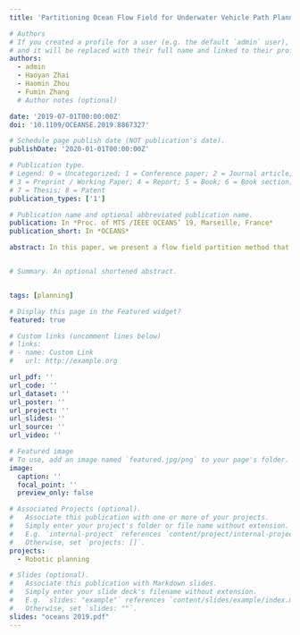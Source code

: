 ```yaml
---
title: 'Partitioning Ocean Flow Field for Underwater Vehicle Path Planning'

# Authors
# If you created a profile for a user (e.g. the default `admin` user), write the username (folder name) here
# and it will be replaced with their full name and linked to their profile.
authors:
  - admin
  - Haoyan Zhai
  - Haomin Zhou
  - Fumin Zhang
  # Author notes (optional)

date: '2019-07-01T00:00:00Z'
doi: '10.1109/OCEANSE.2019.8867327'

# Schedule page publish date (NOT publication's date).
publishDate: '2020-01-01T00:00:00Z'

# Publication type.
# Legend: 0 = Uncategorized; 1 = Conference paper; 2 = Journal article;
# 3 = Preprint / Working Paper; 4 = Report; 5 = Book; 6 = Book section;
# 7 = Thesis; 8 = Patent
publication_types: ['1']

# Publication name and optional abbreviated publication name.
publication: In *Proc. of MTS /IEEE OCEANS’ 19, Marseille, France*
publication_short: In *OCEANS*

abstract: In this paper, we present a flow field partition method that extracts the key features, which are the spatial and temporal variation of the flow field. The partition method is developed based on K-means algorithm. In the case where the temporal pattern of the flow field contains only a periodic tidal component, we propose an algorithm that partitions the flow field into static clusters of piece-wise constant flow, by performing K-means clustering over the time-averaged flow field. Then the method is extended to partitioning the flow field into clusters of uniform time-varying flow, by fitting the spatially averaged flow in each static partitioned region to a parametric flow model. Simulation results of partitioning both a simulated jet flow field, as well as the ocean surface flow data into time-invariant and time-varying uniform flow are presented to demonstrate that the proposed method can represent the true flow field with significantly less amount of data. Result of using Method of Evolving Junctions to plan the time-optimal path in the partitioned flow field is also presented to demonstrate that the proposed flow partitioning method can be applied to facilitate path planning, and can reduce the path planning computational cost.


# Summary. An optional shortened abstract.


tags: [planning]

# Display this page in the Featured widget?
featured: true

# Custom links (uncomment lines below)
# links:
# - name: Custom Link
#   url: http://example.org

url_pdf: ''
url_code: ''
url_dataset: ''
url_poster: ''
url_project: ''
url_slides: ''
url_source: ''
url_video: ''

# Featured image
# To use, add an image named `featured.jpg/png` to your page's folder.
image:
  caption: ''
  focal_point: ''
  preview_only: false

# Associated Projects (optional).
#   Associate this publication with one or more of your projects.
#   Simply enter your project's folder or file name without extension.
#   E.g. `internal-project` references `content/project/internal-project/index.md`.
#   Otherwise, set `projects: []`.
projects:
  - Robotic planning

# Slides (optional).
#   Associate this publication with Markdown slides.
#   Simply enter your slide deck's filename without extension.
#   E.g. `slides: "example"` references `content/slides/example/index.md`.
#   Otherwise, set `slides: ""`.
slides: "oceans 2019.pdf"
---
```

